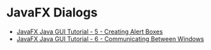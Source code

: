 # JavaFX Dialogs

- [JavaFX Java GUI Tutorial - 5 - Creating Alert Boxes](https://yewtu.be/watch?v=SpL3EToqaXA&list=PL6gx4Cwl9DGBzfXLWLSYVy8EbTdpGbUIG&index=4)
- [JavaFX Java GUI Tutorial - 6 - Communicating Between Windows](https://yewtu.be/watch?v=HFAsMWkiLvg&list=PL6gx4Cwl9DGBzfXLWLSYVy8EbTdpGbUIG&index=5)
